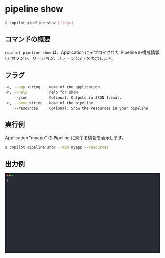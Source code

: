 # pipeline show
```bash
$ copilot pipeline show [flags]
```

## コマンドの概要
`copilot pipeline show` は、Application にデプロイされた Pipeline の構成情報 (アカウント、リージョン、ステージなど) を表示します。

## フラグ
```bash
-a, --app string    Name of the application.
-h, --help          help for show
    --json          Optional. Outputs in JSON format.
-n, --name string   Name of the pipeline.
    --resources     Optional. Show the resources in your pipeline.
```

## 実行例
Application "myapp" の Pipeline に関する情報を表示します。
```bash
$ copilot pipeline show --app myapp --resources
```

## 出力例

![Running copilot pipeline show](https://raw.githubusercontent.com/kohidave/copilot-demos/master/pipeline-show.svg?sanitize=true)
